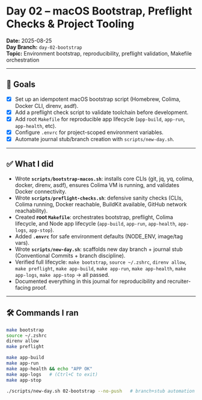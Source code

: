 # Day 02 – macOS Bootstrap, Preflight Checks & Project Tooling

**Date:** 2025-08-25  
**Day Branch:** `day-02-bootstrap`  
**Topic:** Environment bootstrap, reproducibility, preflight validation, Makefile orchestration

---

## 🎯 Goals

- [x] Set up an idempotent macOS bootstrap script (Homebrew, Colima, Docker CLI, direnv, asdf).
- [x] Add a preflight check script to validate toolchain before development.
- [x] Add root `Makefile` for reproducible app lifecycle (`app-build`, `app-run`, `app-health`, etc).
- [x] Configure `.envrc` for project-scoped environment variables.
- [x] Automate journal stub/branch creation with `scripts/new-day.sh`.

---

## ✅ What I did

- Wrote **`scripts/bootstrap-macos.sh`**: installs core CLIs (git, jq, yq, colima, docker, direnv, asdf), ensures Colima VM is running, and validates Docker connectivity.
- Wrote **`scripts/preflight-checks.sh`**: defensive sanity checks (CLIs, Colima running, Docker reachable, BuildKit available, GitHub network reachability).
- Created **root `Makefile`**: orchestrates bootstrap, preflight, Colima lifecycle, and Node app lifecycle (`app-build`, `app-run`, `app-health`, `app-logs`, `app-stop`).
- Added **`.envrc`** for safe environment defaults (NODE_ENV, image/tag vars).
- Wrote **`scripts/new-day.sh`**: scaffolds new day branch + journal stub (Conventional Commits + branch discipline).
- Verified full lifecycle: `make bootstrap`, `source ~/.zshrc`, `direnv allow`, `make preflight`, `make app-build`, `make app-run`, `make app-health`, `make app-logs`, `make app-stop` → all passed.
- Documented everything in this journal for reproducibility and recruiter-facing proof.

---

## 🛠 Commands I ran

```bash
make bootstrap
source ~/.zshrc
direnv allow
make preflight

make app-build
make app-run
make app-health && echo "APP OK"
make app-logs   # (Ctrl+C to exit)
make app-stop

./scripts/new-day.sh 02-bootstrap --no-push   # branch+stub automation
```
